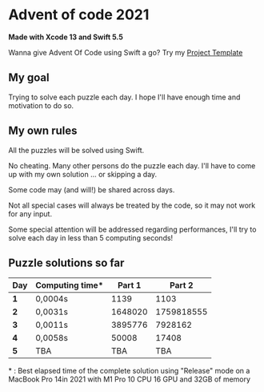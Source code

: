 # Advent of code 2021
**Made with Xcode 13 and Swift 5.5**

Wanna give Advent Of Code using Swift a go? Try my [Project Template](https://github.com/Dean151/Advent-of-code-Swift-Starter)

## My goal
Trying to solve each puzzle each day.
I hope I'll have enough time and motivation to do so.

## My own rules

All the puzzles will be solved using Swift.

No cheating. Many other persons do the puzzle each day.
I'll have to come up with my own solution ... or skipping a day.

Some code may (and will!) be shared across days.

Not all special cases will always be treated by the code, so it may not work for any input.

Some special attention will be addressed regarding performances, I'll try to solve each day in less than 5 computing seconds!

## Puzzle solutions so far

| Day    | Computing time\* | Part 1     | Part 2     |
|--------|------------------|------------|------------|
| **1**  | 0,0004s          | 1139       | 1103       |
| **2**  | 0,0031s          | 1648020    | 1759818555 |
| **3**  | 0,0011s          | 3895776    | 7928162    |
| **4**  | 0,0058s          | 50008      | 17408      |
| **5**  | TBA              | TBA        | TBA        |

\* : Best elapsed time of the complete solution using "Release" mode on a MacBook Pro 14in 2021 with M1 Pro 10 CPU 16 GPU and 32GB of memory
